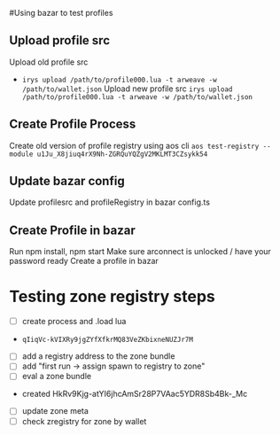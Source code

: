 


#Using bazar to test profiles


## Upload profile src
Upload old profile src
- `irys upload /path/to/profile000.lua
  -t arweave -w /path/to/wallet.json`
Upload new profile src
  `irys upload /path/to/profile000.lua
  -t arweave -w /path/to/wallet.json`


## Create Profile Process
Create old version of profile registry using aos cli
 `aos test-registry --module u1Ju_X8jiuq4rX9Nh-ZGRQuYQZgV2MKLMT3CZsykk54`

## Update bazar config
Update profilesrc and profileRegistry in bazar config.ts

## Create Profile in bazar
Run npm install, npm start
Make sure arconnect is unlocked / have your password ready
Create a profile in bazar


# Testing zone registry steps
- [ ] create process and .load lua
- `qIiqVc-kVIXRy9jgZYfXfkrMQ83VeZKbixneNUZJr7M`
- [ ] add a registry address to the zone bundle
- [ ] add "first run -> assign spawn to registry to zone"
- [ ] eval a zone bundle
- created HkRv9Kjg-atYI6jhcAmSr28P7VAac5YDR8Sb4Bk-_Mc
- [ ] update zone meta
- [ ] check zregistry for zone by wallet
